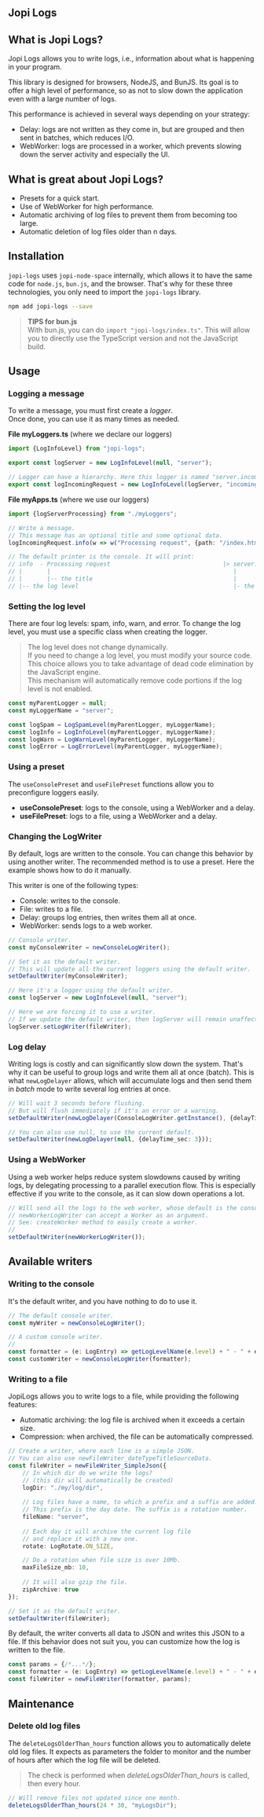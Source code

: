 ## Jopi Logs

## What is Jopi Logs?

Jopi Logs allows you to write logs, i.e., information about what is happening in your program.

This library is designed for browsers, NodeJS, and BunJS. Its goal is to offer a high level of performance, so as not to slow down the application even with a large number of logs.

This performance is achieved in several ways depending on your strategy:
* Delay: logs are not written as they come in, but are grouped and then sent in batches, which reduces I/O.
* WebWorker: logs are processed in a worker, which prevents slowing down the server activity and especially the UI.

## What is great about Jopi Logs?

* Presets for a quick start.
* Use of WebWorker for high performance.
* Automatic archiving of log files to prevent them from becoming too large.
* Automatic deletion of log files older than n days.

## Installation

`jopi-logs` uses `jopi-node-space` internally, which allows it to have the same code for `node.js`, `bun.js`, and the browser. That's why for these three technologies, you only need to import the `jopi-logs` library.

```bash
npm add jopi-logs --save
```

> **TIPS for bun.js**  
> With bun.js, you can do `import "jopi-logs/index.ts"`.
> This will allow you to directly use the TypeScript version and not the JavaScript build.

## Usage

### Logging a message

To write a message, you must first create a *logger*.  
Once done, you can use it as many times as needed.

**File myLoggers.ts** (where we declare our loggers)
```typescript
import {LogInfoLevel} from "jopi-logs";

export const logServer = new LogInfoLevel(null, "server");

// Logger can have a hierarchy. Here this logger is named "server.incomingRequest".
export const logIncomingRequest = new LogInfoLevel(logServer, "incomingRequest");
```

**File myApps.ts** (where we use our loggers)
```typescript
import {logServerProcessing} from "./myLoggers";

// Write a message.
// This message has an optional title and some optional data.
logIncomingRequest.info(w => w("Processing request", {path: "/index.html"}));

// The default printer is the console. It will print:
// info  - Processing request                                |> server.incomingRequest {"path":"/index.html"}
// |       |                                                    |                      |
// |       |-- the title                                        |                      |- the data
// |-- the log level                                            |- the logger name
```

### Setting the log level

There are four log levels: spam, info, warn, and error.
To change the log level, you must use a specific class when creating the logger.

> The log level does not change dynamically.  
> If you need to change a log level, you must modify your source code.  
> This choice allows you to take advantage of dead code elimination by the JavaScript engine.  
> This mechanism will automatically remove code portions if the log level is not enabled.

```typescript
const myParentLogger = null;
const myLoggerName = "server";

const logSpam = LogSpamLevel(myParentLogger, myLoggerName);
const logInfo = LogInfoLevel(myParentLogger, myLoggerName);
const logWarn = LogWarnLevel(myParentLogger, myLoggerName);
const logError = LogErrorLevel(myParentLogger, myLoggerName);
```

### Using a preset

The `useConsolePreset` and `useFilePreset` functions allow you to preconfigure loggers easily.

* **useConsolePreset**: logs to the console, using a WebWorker and a delay.
* **useFilePreset**: logs to a file, using a WebWorker and a delay.

### Changing the LogWriter

By default, logs are written to the console. You can change this behavior by using another writer.
The recommended method is to use a preset. Here the example shows how to do it manually.

This writer is one of the following types:
* Console: writes to the console.
* File: writes to a file.
* Delay: groups log entries, then writes them all at once.
* WebWorker: sends logs to a web worker.

```typescript
// Console writer.
const myConsoleWriter = newConsoleLogWriter();

// Set it as the default writer.
// This will update all the current loggers using the default writer.
setDefaultWriter(myConsoleWriter);

// Here it's a logger using the default writer.
const logServer = new LogInfoLevel(null, "server");

// Here we are forcing it to use a writer.
// If we update the default writer, then logServer will remain unaffected.
logServer.setLogWriter(fileWriter);
```

### Log delay

Writing logs is costly and can significantly slow down the system. That's why it can be useful to group logs and write them all at once (batch). This is what `newLogDelayer` allows, which will accumulate logs and then send them in *batch* mode to write several log entries at once.

```typescript
// Will wait 3 seconds before flushing.
// But will flush immediately if it's an error or a warning.
setDefaultWriter(newLogDelayer(ConsoleLogWriter.getInstance(), {delayTime_sec: 3}));

// You can also use null, to use the current default.
setDefaultWriter(newLogDelayer(null, {delayTime_sec: 3}));
```

### Using a WebWorker

Using a web worker helps reduce system slowdowns caused by writing logs, by delegating processing to a parallel execution flow. This is especially effective if you write to the console, as it can slow down operations a lot.

```typescript
// Will send all the logs to the web worker, whose default is the console writer.
// newWorkerLogWriter can accept a Worker as an argument.
// See: createWorker method to easily create a worker.
//
setDefaultWriter(newWorkerLogWriter());
```

## Available writers

### Writing to the console

It's the default writer, and you have nothing to do to use it.

```typescript
// The default console writer.
const myWriter = newConsoleLogWriter();

// A custom console writer.
//
const formatter = (e: LogEntry) => getLogLevelName(e.level) + " - " + e.title;
const customWriter = newConsoleLogWriter(formatter);
```

### Writing to a file

JopiLogs allows you to write logs to a file, while providing the following features:
* Automatic archiving: the log file is archived when it exceeds a certain size.
* Compression: when archived, the file can be automatically compressed.

```typescript
// Create a writer, where each line is a simple JSON.
// You can also use newFileWriter_dateTypeTitleSourceData.
const fileWriter = newFileWriter_SimpleJson({
    // In which dir do we write the logs?
    // (this dir will automatically be created)
    logDir: "./my/log/dir",
    
    // Log files have a name, to which a prefix and a suffix are added.
    // This prefix is the day date. The suffix is a rotation number.
    fileName: "server",
    
    // Each day it will archive the current log file
    // and replace it with a new one.
    rotate: LogRotate.ON_SIZE,

    // Do a rotation when file size is over 10Mb.
    maxFileSize_mb: 10,
    
    // It will also gzip the file.
    zipArchive: true
});

// Set it as the default writer.
setDefaultWriter(fileWriter);
```

By default, the writer converts all data to JSON and writes this JSON to a file.
If this behavior does not suit you, you can customize how the log is written to the file.

```typescript
const params = {/*...*/};
const formatter = (e: LogEntry) => getLogLevelName(e.level) + " - " + e.title;
const fileWriter = newFileWriter(formatter, params);
```

## Maintenance

### Delete old log files

The `deleteLogsOlderThan_hours` function allows you to automatically delete old log files.
It expects as parameters the folder to monitor and the number of hours after which the log file will be deleted.

> The check is performed when *deleteLogsOlderThan_hours* is called, then every hour.

```typescript
// Will remove files not updated since one month.
deleteLogsOlderThan_hours(24 * 30, "myLogsDir");
```